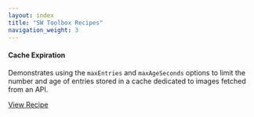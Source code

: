 ```yaml
---
layout: index
title: "SW Toolbox Recipes"
navigation_weight: 3
---
```


#### Cache Expiration

Demonstrates using the <code>maxEntries</code> and <code>maxAgeSeconds</code> options
to limit the number and age of entries stored in a cache dedicated to images fetched
from an API.

<a href="{{ project_root_url }}/recipes/cache-expiration-options/">View Recipe</a>
